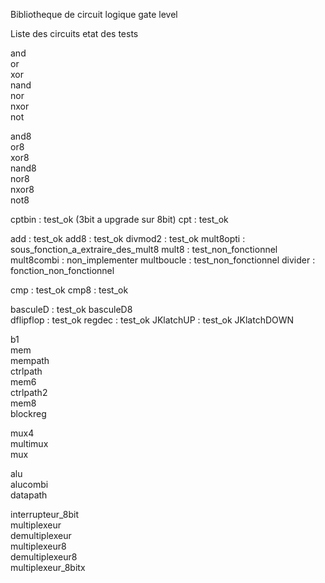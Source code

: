 Bibliotheque de circuit logique gate level

Liste des circuits   etat des tests

and   	  	     
or		     
xor		     
nand		     
nor		     
nxor		     
not		     

and8  	  	     
or8		     
xor8		     
nand8		     
nor8		     
nxor8		     
not8		     

cptbin		   : test_ok (3bit a upgrade sur 8bit)
cpt		   : test_ok

add		   : test_ok
add8		   : test_ok
divmod2		   : test_ok
mult8opti	   : sous_fonction_a_extraire_des_mult8
mult8		   : test_non_fonctionnel
mult8combi	   : non_implementer
multboucle	   : test_non_fonctionnel
divider		   : fonction_non_fonctionnel

cmp		   : test_ok
cmp8		   : test_ok

basculeD	   : test_ok
basculeD8	     
dflipflop	   : test_ok
regdec		   : test_ok
JKlatchUP	   : test_ok
JKlatchDOWN	     

b1		   
mem		   
mempath		   
ctrlpath	   
mem6		   
ctrlpath2	   
mem8		   
blockreg	   

mux4		   
multimux	   
mux		   

alu		   
alucombi	   
datapath	   

interrupteur_8bit  
multiplexeur	   
demultiplexeur	   
multiplexeur8	   
demultiplexeur8	   
multiplexeur_8bitx 
